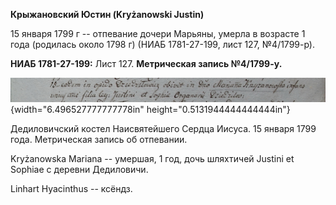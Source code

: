 **Крыжановский Юстин (Kryżanowski Justin)**

15 января 1799 г -- отпевание дочери Марьяны, умерла в возрасте 1 года
(родилась около 1798 г) (НИАБ 1781-27-199, лист 127, №4/1799-р).

**НИАБ 1781-27-199:** Лист 127. **Метрическая запись №4/1799-у.**

![](./media/8573d2d11d51b6a02ce39eecbbd0aa57b4a867ca.png){width="6.496527777777778in"
height="0.5131944444444444in"}

Дедиловичский костел Наисвятейшего Сердца Иисуса. 15 января 1799 года.
Метрическая запись об отпевании.

Kryżanowska Mariana -- умершая, 1 год, дочь шляхтичей Justini et Sophiae
с деревни Дедиловичи.

Linhart Hyacinthus -- ксёндз.
